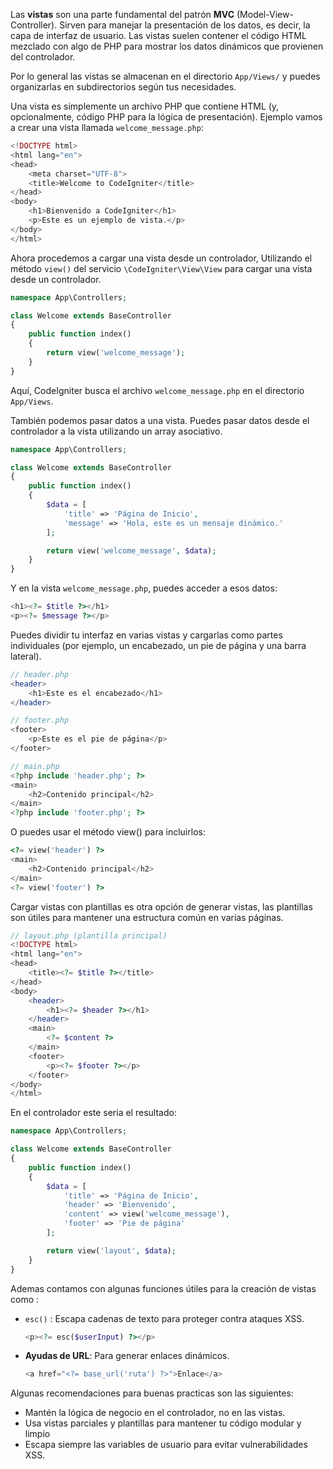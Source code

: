 Las **vistas** son una parte fundamental del patrón **MVC** (Model-View-Controller). Sirven para manejar la presentación de los datos, es decir, la capa de interfaz de usuario. Las vistas suelen contener el código HTML mezclado con algo de PHP para mostrar los datos dinámicos que provienen del controlador.

Por lo general las vistas se almacenan en el directorio `App/Views/` y puedes organizarlas en subdirectorios según tus necesidades.

Una vista es simplemente un archivo PHP que contiene HTML (y, opcionalmente, código PHP para la lógica de presentación). Ejemplo vamos a crear una vista llamada `welcome_message.php`:

```php
<!DOCTYPE html>
<html lang="en">
<head>
    <meta charset="UTF-8">
    <title>Welcome to CodeIgniter</title>
</head>
<body>
    <h1>Bienvenido a CodeIgniter</h1>
    <p>Este es un ejemplo de vista.</p>
</body>
</html>
```

Ahora procedemos a cargar una vista desde un controlador, Utilizando el método `view()` del servicio `\CodeIgniter\View\View` para cargar una vista desde un controlador.

```php
namespace App\Controllers;

class Welcome extends BaseController
{
    public function index()
    {
        return view('welcome_message');
    }
}
```

Aquí, CodeIgniter busca el archivo `welcome_message.php` en el directorio `App/Views`.

También podemos pasar datos a una vista. Puedes pasar datos desde el controlador a la vista utilizando un array asociativo.

```php
namespace App\Controllers;

class Welcome extends BaseController
{
    public function index()
    {
        $data = [
            'title' => 'Página de Inicio',
            'message' => 'Hola, este es un mensaje dinámico.'
        ];

        return view('welcome_message', $data);
    }
}
```

Y en la vista `welcome_message.php`, puedes acceder a esos datos:

```php
<h1><?= $title ?></h1>
<p><?= $message ?></p>
```

Puedes dividir tu interfaz en varias vistas y cargarlas como partes individuales (por ejemplo, un encabezado, un pie de página y una barra lateral).

```php
// header.php
<header>
    <h1>Este es el encabezado</h1>
</header>

// footer.php
<footer>
    <p>Este es el pie de página</p>
</footer>

// main.php
<?php include 'header.php'; ?>
<main>
    <h2>Contenido principal</h2>
</main>
<?php include 'footer.php'; ?>
```

O puedes usar el método view() para incluirlos:

```php
<?= view('header') ?>
<main>
    <h2>Contenido principal</h2>
</main>
<?= view('footer') ?>
```

Cargar vistas con plantillas es otra opción de generar vistas, las plantillas son útiles para mantener una estructura común en varias páginas.

```php
// layout.php (plantilla principal)
<!DOCTYPE html>
<html lang="en">
<head>
    <title><?= $title ?></title>
</head>
<body>
    <header>
        <h1><?= $header ?></h1>
    </header>
    <main>
        <?= $content ?>
    </main>
    <footer>
        <p><?= $footer ?></p>
    </footer>
</body>
</html>
```

En el controlador este seria el resultado:

```php
namespace App\Controllers;

class Welcome extends BaseController
{
    public function index()
    {
        $data = [
            'title' => 'Página de Inicio',
            'header' => 'Bienvenido',
            'content' => view('welcome_message'),
            'footer' => 'Pie de página'
        ];

        return view('layout', $data);
    }
}
```

Ademas contamos con algunas funciones útiles para la creación de vistas como : 

- `esc()` : Escapa cadenas de texto para proteger contra ataques XSS.
  
  ```php
  <p><?= esc($userInput) ?></p>
  ```
  
- **Ayudas de URL**: Para generar enlaces dinámicos.
  
  ```php
  <a href="<?= base_url('ruta') ?>">Enlace</a>
  ```

Algunas recomendaciones para buenas practicas son las siguientes:

- Mantén la lógica de negocio en el controlador, no en las vistas.
- Usa vistas parciales y plantillas para mantener tu código modular y limpio
- Escapa siempre las variables de usuario para evitar vulnerabilidades XSS.